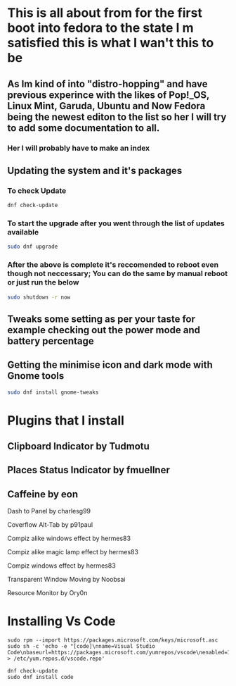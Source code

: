 
# This is all about from for the first boot into fedora to the state I m satisfied this is what I wan't this to be

## As Im kind of into "distro-hopping" and have previous experince with the likes of Pop!_OS, Linux Mint, Garuda, Ubuntu and Now Fedora being the newest editon to the list so her I will try to add some documentation to all.



### Her I will probably have to make an index

## Updating the system and it's packages

### To check Update

```bash
dnf check-update
```

### To start the upgrade after you went through the list of updates available

```bash
sudo dnf upgrade

```

### After the above is complete it's reccomended to reboot even though not neccessary; You can do the same by manual reboot or just run the below

```bash
sudo shutdown -r now
```
## Tweaks some setting as per your taste for example checking out the power mode and battery percentage

## Getting the minimise icon and dark mode with Gnome tools

```bash
sudo dnf install gnome-tweaks
```

# Plugins that I install

## Clipboard Indicator by Tudmotu

## Places Status Indicator by fmuellner

## Caffeine by eon

Dash to Panel by charlesg99

Coverflow Alt-Tab by p91paul

Compiz alike windows effect by hermes83

Compiz alike magic lamp effect by hermes83

Compiz windows effect by hermes83

Transparent Window Moving by Noobsai

Resource Monitor by Ory0n


# Installing Vs Code

```
sudo rpm --import https://packages.microsoft.com/keys/microsoft.asc
sudo sh -c 'echo -e "[code]\nname=Visual Studio Code\nbaseurl=https://packages.microsoft.com/yumrepos/vscode\nenabled=1\ngpgcheck=1\ngpgkey=https://packages.microsoft.com/keys/microsoft.asc" > /etc/yum.repos.d/vscode.repo'
`````

````
dnf check-update
sudo dnf install code
````
# 

